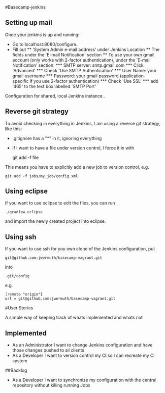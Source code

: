 #Basecamp-jenkins


## Setting up mail

Once your jenkins is up and running:

* Go to localhost:8080/configure. 
* Fill out
** 'System Admin e-mail address' under Jenkins Location
** The fields under the 'E-mail Notification' section
** To use your own gmail account (only works with 2-factor authentication), under the 'E-mail Notification' section:
*** SMTP server: smtp.gmail.com
*** Click 'Advanced'
*** Check 'Use SMTP Authentication'
*** User Name: your gmail username
*** Password: your gmail password (application-specific if you use 2-factor authentication)
*** Check 'Use SSL'
*** add '465' to the text box labelled 'SMTP Port'


Configuration for shared, local Jenkins instance..

## Reverse git strategy

To avoid checking in everything in Jenkins, I am using a reverse git strategy, like this:

- .gitignore has a "*" in it, ignoring everything
- if I want to have a file under version control, I force it in with
    
    git add -f file
    
This means you have to explicitly add a new job to version control, e.g.
    
    git add -f jobs/my_job/config.xml


## Using eclipse

If you want to use eclipse to edit the files, you can run
    
    ./gradlew eclipse
    
and import the newly created project into eclipse.

## Using ssh

If you want to use ssh for you own clone of the Jenkins configuration, put 

    git@github.com:jwermuth/basecamp-vagrant.git
    
into

    .git/config
    
e.g.

    [remote "origin"]
	url = git@github.com:jwermuth/basecamp-vagrant.git



#User Stories

A simple way of keeping track of whats implemented and whats not

## Implemented

* As an Administrator I want to change Jenkins configuration and have those changes pushed to all clients
* As a Developer I want to version control my CI so I can recreate my CI system

##Backlog

* As a Developer I want to synchronize my configuration with the central repository without killing running Jobs

